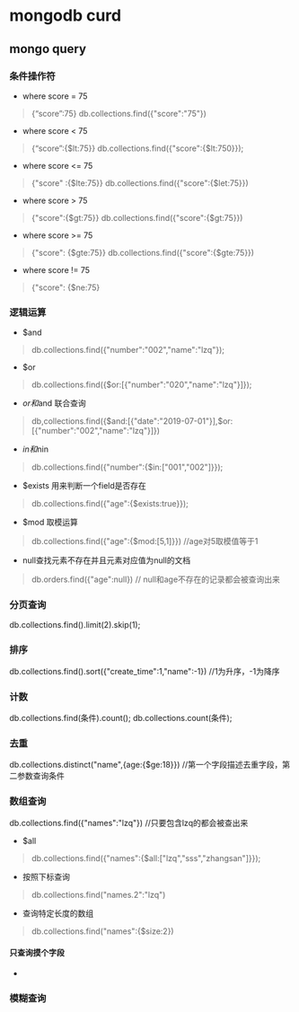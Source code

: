 # mongodb curd
## mongo query
### 条件操作符
* where score = 75 
> {“score”:75}
> db.collections.find({"score":"75"})
* where score < 75 
> {“score”:{$lt:75}}
> db.collections.find({"score":{$lt:750}});
* where score <= 75 
> {"score" :{$lte:75}}
> db.collections.find({"score":{$let:75}})
* where score > 75 
>{"score":{$gt:75}}
> db.collections.find({"score":{$gt:75}})
* where score >= 75 
>{"score": {$gte:75}}
> db.collections.find({"score":{$gte:75}})
* where score != 75 
>{"score": {$ne:75}

### 逻辑运算
* $and
> db.collections.find({"number":"002","name":"lzq"});
* $or
> db.collections.find({$or:[{"number":"020","name":"lzq"}]});
* $or和$and 联合查询
> db,collections.find({$and:[{"date":"2019-07-01"}],$or:[{"number":"002","name":"lzq"}]})
* $in和$nin
> db.collections.find({"number":{$in:["001","002"]}});
* $exists 用来判断一个field是否存在
> db.collections.find({"age":{$exists:true}});
* $mod 取模运算
> db.collections.find({"age":{$mod:[5,1]}}) //age对5取模值等于1
* null查找元素不存在并且元素对应值为null的文档
> db.orders.find({"age":null}) // null和age不存在的记录都会被查询出来

### 分页查询
db.collections.find().limit(2).skip(1);
### 排序
db.collections.find().sort({"create_time":1,"name":-1}) //1为升序，-1为降序
### 计数
db.collections.find(条件).count();
db.collections.count(条件);
### 去重
db.collections.distinct("name",{age:{$ge:18}}) //第一个字段描述去重字段，第二参数查询条件

### 数组查询
db.collections.find({"names":"lzq"}) //只要包含lzq的都会被查出来
* $all
> db.collections.find({"names":{$all:["lzq","sss","zhangsan"]}});
* 按照下标查询
> db.collections.find("names.2":"lzq")
* 查询特定长度的数组
> db.collections.find("names":{$size:2})

#### 只查询摸个字段
*  
### 模糊查询

